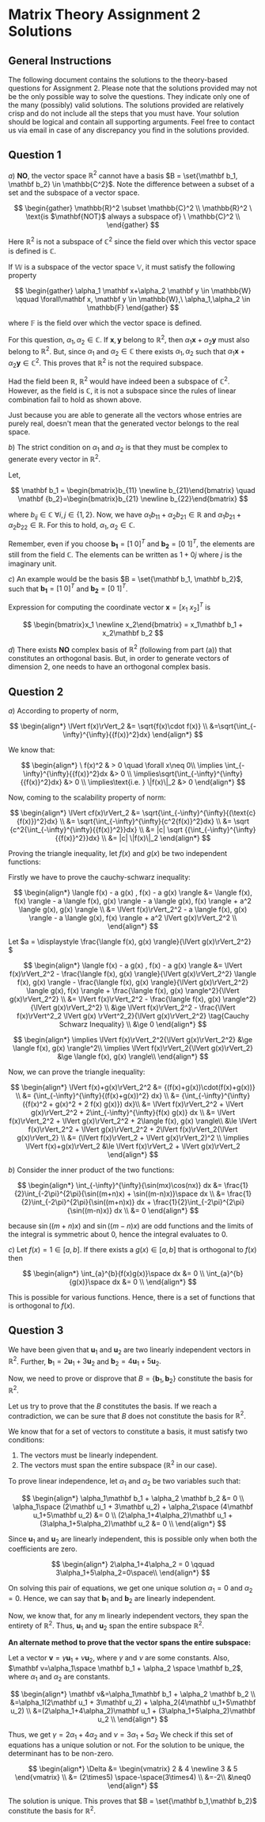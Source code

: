 Matrix Theory Assignment 2 Solutions 
====================================

## General Instructions
The following document contains the solutions to the theory-based questions for Assignment 2. Please note that the solutions provided may not be the only possible way to solve the questions. They indicate only one of the many (possibly) valid solutions. The solutions provided are relatively crisp and do not include all the steps that you must have. Your solution should be logical and contain all supporting arguments. Feel free to contact us via email in case of any discrepancy you find in the solutions provided.

## Question 1
$a)$ 
**NO**, the vector space $\mathbb{R}^2$ cannot have a basis $B = \set{\mathbf b_1, \mathbf b_2} \in \mathbb{C^2}$. 
Note the difference between a subset of a set and the subspace of a vector space. 

$$
\begin{gather}
\mathbb{R}^2 \subset \mathbb{C}^2 \\
\mathbb{R}^2 \  \text{is $\mathbf{NOT}$ always a subspace of} \ \mathbb{C}^2 \\
\end{gather}
$$ 

Here $\mathbb R^2$ is not a subspace of $\mathbb C^2$ since the field over which this vector space is defined is $\mathbb C$.

If $\mathbb{W}$ is a subspace of the vector space $\mathbb{V}$, it must satisfy the following property

$$
\begin{gather}
\alpha_1 \mathbf x+\alpha_2  \mathbf y \in \mathbb{W} \qquad \forall\mathbf x, \mathbf y \in \mathbb{W},\ \alpha_1,\alpha_2 \in \mathbb{F}
\end{gather}
$$ 

where $\mathbb{F}$ is the field over which the vector space is defined.

For this question, $\alpha_1,\alpha_2 \in \mathbb C$. If $\mathbf x,\mathbf y$ belong to $\mathbb{R}^2$, then $\alpha_1 \mathbf x+ \alpha_2  \mathbf y$ must also belong to $\mathbb{R}^2$. But, since $\alpha_1$ and $\alpha_2\in \mathbb{C}$ there exists $\alpha_1,\alpha_2$ such that $\alpha_1 \mathbf x +\alpha_2 \mathbf y \in \mathbb C^2$. This proves that $\mathbb{R}^2$ is not the required subspace.

Had the field been $\mathbb{R}$, $\mathbb{R}^2$  would have indeed been a subspace of $\mathbb{C}^2$. However, as the field is $\mathbb{C}$, it is not a subspace since the rules of linear combination fail to hold as shown above.  

Just because you are able to generate all the vectors whose entries are purely real, doesn't mean that the generated vector belongs to the real space. 

$b)$ The strict condition on $\alpha_1$ and $\alpha_2$ is that they must be complex to generate every vector in $\mathbb{R}^2$. 

Let, 

$$
\mathbf b_1 = \begin{bmatrix}b_{11} \newline b_{21}\end{bmatrix} \quad \mathbf {b_2}=\begin{bmatrix}b_{21} \newline b_{22}\end{bmatrix}
$$

where $b_{ij}\in \mathbb{C} \ \forall i,j\in \{1,2\}$. Now, we have $\alpha_1 b_{11}+ \alpha_2 b_{21} \in \mathbb{R}$ and $\alpha_1 b_{21}+ \alpha_2 b_{22} \in \mathbb{R}$. For this to hold, $\alpha_1, \alpha_2 \in \mathbb{C}$. 

Remember, even if you choose $\mathbf{b_1}=[1 \ 0]^T$ and $\mathbf{b_2}=[0 \ 1]^T$, the elements are still from the field $\mathbb{C}$. The elements can be written as $1 + 0j$ where $j$ is the imaginary unit.

$c)$ An example would be the basis $B = \set{\mathbf b_1, \mathbf b_2}$, such that $\mathbf{b_1}=[1 \ 0]^T$ and $\mathbf{b_2}=[0 \ 1]^T$. 

Expression for computing the coordinate vector $\mathbf{x}= [x_1 \ x_2]^T$ is 

$$
\begin{bmatrix}x_1 \newline x_2\end{bmatrix} = x_1\mathbf b_1 + x_2\mathbf b_2
$$

$d)$ There exists **NO** complex basis of $\mathbb{R}^2$ (following from part (a)) that constitutes an orthogonal basis. But, in order to generate vectors of dimension $2$, one needs to have an orthogonal complex basis. 

## Question 2 
$a)$ According to property of norm, 

$$
\begin{align*}
\lVert f(x)\rVert_2 &= \sqrt{f(x)\cdot f(x)} \\
&=\sqrt{\int_{-\infty}^{\infty}{{f(x)}^2}dx}
\end{align*}
$$

We know that:

$$
\begin{align*}
\ f(x)^2 & > 0 \quad \forall x\neq 0\\
\implies \int_{-\infty}^{\infty}{{f(x)}^2}dx &> 0 \\
\implies\sqrt{\int_{-\infty}^{\infty}{{f(x)}^2}dx} &> 0 \\
\implies\text{i.e.  } \|f(x)\|_2 &> 0
\end{align*}
$$

Now, coming to the scalability property of norm:

$$
\begin{align*}
\lVert cf(x)\rVert_2 &= \sqrt{\int_{-\infty}^{\infty}{(\text{c}{f(x)})^2}dx} \\
&= \sqrt{\int_{-\infty}^{\infty}{c^2{f(x)}^2}dx} \\
&= \sqrt {c^2{\int_{-\infty}^{\infty}{{f(x)}^2}}dx} \\
&= |c| \sqrt {{\int_{-\infty}^{\infty}{{f(x)}^2}}dx} \\
&= |c| \|f(x)\|_2
\end{align*}
$$



Proving the triangle inequality, let $f(x)$ and $g(x)$ be two independent functions:

Firstly we have to prove the cauchy-schwarz inequality:

$$
\begin{align*}
\langle f(x) - a g(x) ,  f(x) - a g(x) \rangle &= \langle f(x), f(x) \rangle - a \langle f(x), g(x) \rangle - a \langle g(x), f(x) \rangle + a^2 \langle g(x), g(x) \rangle \\
&= \lVert f(x)\rVert_2^2 - a \langle f(x), g(x) \rangle - a \langle g(x), f(x) \rangle + a^2 \lVert g(x)\rVert_2^2 \\
\end{align*}
$$

Let $a = \displaystyle \frac{\langle f(x), g(x) \rangle}{\lVert g(x)\rVert_2^2} $

$$
\begin{align*}
\langle f(x) - a g(x) ,  f(x) - a g(x) \rangle &= \lVert f(x)\rVert_2^2 - \frac{\langle f(x), g(x) \rangle}{\lVert g(x)\rVert_2^2} \langle f(x), g(x) \rangle - \frac{\langle f(x), g(x) \rangle}{\lVert g(x)\rVert_2^2} \langle g(x), f(x) \rangle + \frac{\langle f(x), g(x) \rangle^2}{\lVert g(x)\rVert_2^2} \\
&= \lVert f(x)\rVert_2^2 - \frac{\langle f(x), g(x) \rangle^2}{\lVert g(x)\rVert_2^2} \\ 
&\ge \lVert f(x)\rVert_2^2 - \frac{\lVert f(x)\rVert^2_2 \lVert g(x) \rVert^2_2}{\lVert g(x)\rVert_2^2} \tag{Cauchy Schwarz Inequality} \\
&\ge 0
\end{align*}
$$

$$
\begin{align*}
\implies \lVert f(x)\rVert_2^2{\lVert g(x)\rVert_2^2}  &\ge \langle f(x), g(x) \rangle^2\\
\implies \lVert f(x)\rVert_2{\lVert g(x)\rVert_2}  &\ge \langle f(x), g(x) \rangle\\
\end{align*}
$$

Now, we can prove the triangle inequality:

$$
\begin{align*}
\lVert f(x)+g(x)\rVert_2^2 &= {(f(x)+g(x))\cdot(f(x)+g(x))} \\
&= {\int_{-\infty}^{\infty}{(f(x)+g(x))^2} dx} \\
&= {\int_{-\infty}^{\infty}({f(x)^2 + g(x)^2 + 2 f(x) g(x)}) dx}\\
&= \lVert f(x)\rVert_2^2 + \lVert g(x)\rVert_2^2 + 2\int_{-\infty}^{\infty}{f(x) g(x)} dx \\
&= \lVert f(x)\rVert_2^2 + \lVert g(x)\rVert_2^2 + 2\langle f(x), g(x) \rangle\\
&\le \lVert f(x)\rVert_2^2 + \lVert g(x)\rVert_2^2 + 2\lVert f(x)\rVert_2{\lVert g(x)\rVert_2} \\
&= (\lVert f(x)\rVert_2 + \lVert g(x)\rVert_2)^2 \\
\implies \lVert f(x)+g(x)\rVert_2 &\le \lVert f(x)\rVert_2 + \lVert g(x)\rVert_2
\end{align*}
$$

$b)$ Consider the inner product of the two functions:

$$
\begin{align*}
\int_{-\infty}^{\infty}{\sin(mx)\cos(nx)} dx &= \frac{1}{2}\int_{-2\pi}^{2\pi}{\sin((m+n)x) + \sin((m-n)x)}\space dx \\
&= \frac{1}{2}\int_{-2\pi}^{2\pi}{\sin((m+n)x)} dx + \frac{1}{2}\int_{-2\pi}^{2\pi}{\sin((m-n)x)} dx \\
&= 0 
\end{align*}
$$

because $\sin((m+n)x$) and $\sin((m-n)x)$ are odd functions and the limits of the integral is symmetric about $0$, hence the integral evaluates to $0$.

$c)$ Let $f(x) = 1 \in [a, b]$. If there exists a $g(x) \in [a, b]$ that is orthogonal to $f(x)$ then

$$
\begin{align*}
\int_{a}^{b}{f(x)g(x)}\space dx &= 0 \\
\int_{a}^{b}{g(x)}\space dx &= 0 \\
\end{align*}
$$

This is possible for various functions. Hence, there is a set of functions that is orthogonal to $f(x)$.

## Question 3
We have been given that $\mathbf u_1$ and $\mathbf u_2$ are two linearly independent vectors in $\mathbb{R}^2$. Further, $\mathbf b_1 = 2\mathbf u_1 + 3\mathbf u_2$ and  $\mathbf b_2 = 4\mathbf u_1+5\mathbf u_2.$

Now, we need to prove or disprove that $B = \{\mathbf b_1,\mathbf b_2\}$ constitute the basis for $\mathbb{R}^2$.

Let us try to prove that the $B$ constitutes the basis. If we reach a contradiction, we can be sure that $B$ does not constitute the basis for $\mathbb{R}^2$.

We know that for a set of vectors to constitute a basis, it must satisfy two conditions: 
1. The vectors must be linearly independent.
2. The vectors must span the entire subspace \($\mathbb{R}^2$ in our case\).
   
To prove linear independence, let $\alpha_1 \text{ and } \alpha_2$ be two variables such that: 

$$
\begin{align*}
\alpha_1\mathbf b_1 + \alpha_2 \mathbf b_2 &= 0 \\
\alpha_1\space (2\mathbf u_1 + 3\mathbf u_2) + \alpha_2\space (4\mathbf u_1+5\mathbf u_2) &= 0 \\
(2\alpha_1+4\alpha_2)\mathbf u_1 + (3\alpha_1+5\alpha_2)\mathbf u_2 &= 0 \\
\end{align*}
$$

Since $\mathbf u_1$ and $\mathbf u_2$ are linearly independent, this is possible only when both the coefficients are zero. 

$$
\begin{align*}
2\alpha_1+4\alpha_2 = 0 \qquad 3\alpha_1+5\alpha_2=0\space\\
\end{align*}
$$

On solving this pair of equations, we get one unique solution $\alpha_1=0$ and $\alpha_2=0.$ Hence, we can say that $\mathbf b_1$ and $\mathbf b_2$ are linearly independent. 

Now, we know that, for any m linearly independent vectors, they span the entirety of $\mathbb{R}^2$. Thus, $\mathbf u_1$ and $\mathbf u_2$ span the entire subspace $\mathbb{R}^2$.

**An alternate method to prove that the vector spans the entire subspace:**  

Let a vector $\mathbf v = \gamma \mathbf u_1 + \nu\mathbf  u_2$, where $\gamma$ and $\nu$ are some constants. Also, $\mathbf v=\alpha_1\space \mathbf b_1 + \alpha_2 \space \mathbf b_2$, where $\alpha_1$ and $\alpha_2$ are constants.

$$
\begin{align*}
\mathbf v&=\alpha_1\mathbf b_1 + \alpha_2  \mathbf b_2 \\
&=\alpha_1(2\mathbf u_1 + 3\mathbf u_2) + \alpha_2(4\mathbf u_1+5\mathbf u_2) \\
&=(2\alpha_1+4\alpha_2)\mathbf  u_1 + (3\alpha_1+5\alpha_2)\mathbf  u_2 \\
\end{align*}
$$

Thus, we get $\gamma=2\alpha_1+4\alpha_2$ and  $\nu=3\alpha_1+5\alpha_2$ 
We check if this set of equations has a unique solution or not. For the solution to be unique, the determinant has to be non-zero.

$$
\begin{align*}
\Delta &= \begin{vmatrix} 2 & 4 \newline 3 & 5 \end{vmatrix} \\
&= (2\times5) \space-\space(3\times4) \\
&=-2\\
&\neq0
\end{align*}
$$

The solution is unique. This proves that $B = \set{\mathbf b_1,\mathbf b_2}$ constitute the basis for $\mathbb{R}^2$.
